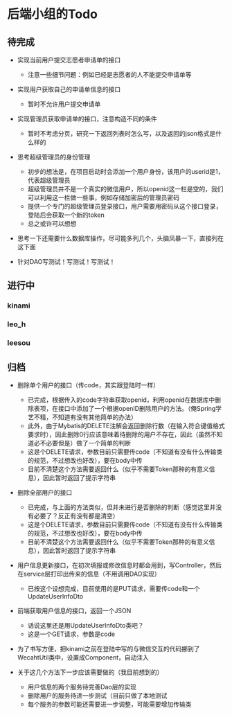 # 后端小组的Todo

## 待完成

- 实现当前用户提交志愿者申请单的接口
    - 注意一些细节问题：例如已经是志愿者的人不能提交申请单等

- 实现用户获取自己的申请单信息的接口
    - 暂时不允许用户提交申请单

- 实现管理员获取申请单的接口，注意构造不同的条件
    - 暂时不考虑分页，研究一下返回列表时怎么写，以及返回的json格式是什么样的

- 思考超级管理员的身份管理
    - 初步的想法是，在项目启动时会添加一个用户身份，该用户的userid是1，代表超级管理员
    - 超级管理员并不是一个真实的微信用户，所以openid这一栏是空的，我们可以利用这一栏做一些事，例如存储加密后的管理员密码
    - 提供一个专门的超级管理员登录接口，用户需要用密码从这个接口登录，登陆后会获取一个新的token
    - 总之或许可以想想
 
- 思考一下还需要什么数据库操作，尽可能多列几个，头脑风暴一下，直接列在这下面

- 针对DAO写测试！写测试！写测试！

## 进行中

### kinami

### leo_h

### leesou



## 归档
- 删除单个用户的接口（传code，其实跟登陆时一样）
    - 已完成，根据传入的code字符串获取openid，利用openid在数据库中删除表项，在接口中添加了一个根据openID删除用户的方法。（俺Spring学艺不精，不知道有没有其他简单的办法）
    - 此外，由于Mybatis的DELETE注解会返回删除行数（在输入符合键值格式要求时），因此删除0行应该意味着待删除的用户不存在，因此（虽然不知道必不必要但是）做了一个简单的判断
    - 这是个DELETE请求，参数目前只需要传code（不知道有没有什么传输类的规范，不过想改也好改），要在body中传
    - 目前不清楚这个方法需要返回什么（似乎不需要Token那种的有意义信息），因此暂时返回了提示字符串
    
- 删除全部用户的接口
    - 已完成，与上面的方法类似，但并未进行是否删除的判断（感觉这里并没有必要了？反正有没有都是清空）
    - 这是个DELETE请求，参数目前只需要传code（不知道有没有什么传输类的规范，不过想改也好改），要在body中传
    - 目前不清楚这个方法需要返回什么（似乎不需要Token那种的有意义信息），因此暂时返回了提示字符串

- 用户信息更新接口，在初次填报或修改信息时都会用到，写Controller，然后在service层打印出传来的信息（不用调用DAO实现）
    - 已按这个设想完成，目前使用的是PUT请求，需要传code和一个UpdateUserInfoDto
    
- 前端获取用户信息的接口，返回一个JSON
    - 话说这里还是用UpdateUserInfoDto类吧？
    - 这是一个GET请求，参数是code
    
- 为了书写方便，把kinami之前在登陆中写的与微信交互的代码挪到了WecahtUtil类中，设置成Component，自动注入

- 关于这几个方法下一步应该需要做的（我目前想到的）
    - 用户信息的两个服务待完善Dao层的实现
    - 删除用户的服务待进一步测试（目前只做了本地测试
    - 每个服务的参数可能还需要进一步调整，可能需要增加传输类
